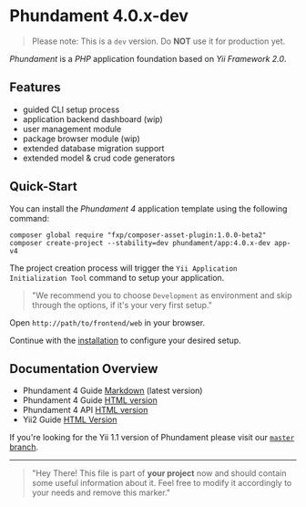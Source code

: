 Phundament 4.0.x-dev
====================

> Please note: This is a `dev` version. Do **NOT** use it for production yet.

_Phundament_ is a _PHP_ application foundation based on _Yii Framework 2.0_.

Features
--------

- guided CLI setup process
- application backend dashboard (wip)
- user management module
- package browser module (wip)
- extended database migration support
- extended model & crud code generators

Quick-Start
-----------

You can install the _Phundament 4_ application template using the following command:

~~~
composer global require "fxp/composer-asset-plugin:1.0.0-beta2"
composer create-project --stability=dev phundament/app:4.0.x-dev app-v4
~~~

The project creation process will trigger the `Yii Application Initialization Tool` command to setup your application.

> "We recommend you to choose `Development` as environment and skip through the options, if it's your very first setup."

Open `http://path/to/frontend/web` in your browser.

Continue with the [installation](docs/install.md) to configure your desired setup.

Documentation Overview
----------------------

- Phundament 4 Guide [Markdown](docs/index.md) (latest version)
- Phundament 4 Guide [HTML version](http://docs.phundament.com/4.0/guide-index.html)
- Phundament 4 API [HTML version](http://docs.phundament.com/4.0/)
- Yii2 Guide [HTML Version](http://www.yiiframework.com/doc-2.0/guide-index.html)

If you're looking for the Yii 1.1 version of Phundament please visit our [`master` branch](https://github.com/phundament/app).

---

> "Hey There! This file is part of **your project** now and should contain some useful information about it.
> Feel free to modify it accordingly to your needs and remove this marker."
